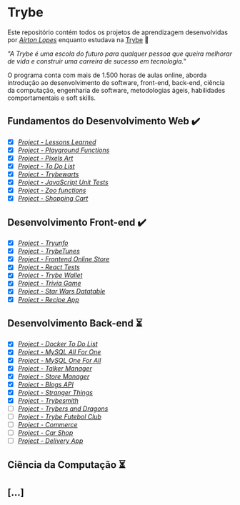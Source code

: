 # Trybe

Este repositório contém todos os projetos de aprendizagem desenvolvidas por _[Airton Lopes]([https://www.linkedin.com/in/airtonl/])_ enquanto estudava na [Trybe](https://www.betrybe.com/) :rocket:

_"A Trybe é uma escola do futuro para qualquer pessoa que queira melhorar de vida e construir uma carreira de sucesso em tecnologia."_

O programa conta com mais de 1.500 horas de aulas online, aborda introdução ao desenvolvimento de software, front-end, back-end, ciência da computação, engenharia de software, metodologias ágeis, habilidades comportamentais e soft skills.

## Fundamentos do Desenvolvimento Web :heavy_check_mark:

- [x] _[Project - Lessons Learned]()_
- [x] _[Project - Playground Functions]()_
- [x] _[Project - Pixels Art]()_
- [x] _[Project - To Do List]()_
- [x] _[Project - Trybewarts]()_
- [x] _[Project - JavaScript Unit Tests]()_
- [x] _[Project - Zoo functions]()_
- [x] _[Project - Shopping Cart]()_

## Desenvolvimento Front-end :heavy_check_mark:

- [x] _[Project - Tryunfo]()_
- [x] _[Project - TrybeTunes]()_
- [x] _[Project - Frontend Online Store]()_
- [x] _[Project - React Tests]()_
- [x] _[Project - Trybe Wallet]()_
- [x] _[Project - Trivia Game]()_
- [x] _[Project - Star Wars Datatable]()_
- [x] _[Project - Recipe App]()_

## Desenvolvimento Back-end :hourglass_flowing_sand:

- [x] _[Project - Docker To Do List]()_
- [x] _[Project - MySQL All For One]()_
- [x] _[Project - MySQL One For All]()_
- [x] _[Project - Talker Manager]()_
- [x] _[Project - Store Manager]()_
- [x] _[Project - Blogs API](https://github.com/AirtonL/trybe-project-blogs-api)_
- [x] _[Project - Stranger Things]()_
- [x] _[Project - Trybesmith]()_
- [ ] _[Project - Trybers and Dragons]()_
- [ ] _[Project - Trybe Futebol Club]()_
- [ ] _[Project - Commerce]()_
- [ ] _[Project - Car Shop]()_
- [ ] _[Project - Delivery App]()_

## Ciência da Computação :hourglass_flowing_sand:

## [...]
